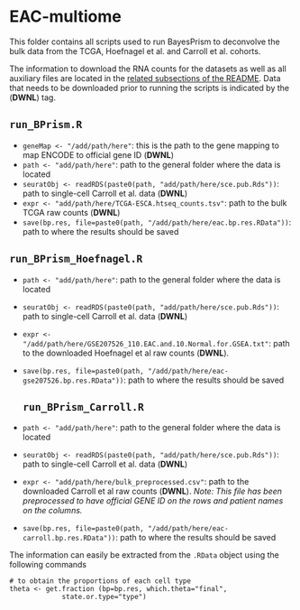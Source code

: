 # EAC-multiome

This folder contains all scripts used to run BayesPrism to deconvolve the bulk data from the TCGA, Hoefnagel et al. and Carroll et al. cohorts.

The information to download the RNA counts for the datasets as well as all auxiliary files are located in the [related subsections of the README](https://github.com/vanallenlab/EAC-multiome/blob/main/README.md). Data that needs to be downloaded prior to running the scripts is indicated by the (**DWNL**) tag.

## `run_BPrism.R`

- `geneMap <- "/add/path/here"`: this is the path to the gene mapping to map ENCODE to official gene ID (**DWNL**)
- `path <- "add/path/here"`: path to the general folder where the data is located
- `seuratObj <- readRDS(paste0(path, "add/path/here/sce.pub.Rds"))`: path to single-cell Carroll et al. data (**DWNL**)
- `expr <- "add/path/here/TCGA-ESCA.htseq_counts.tsv"`: path to the bulk TCGA raw counts (**DWNL**)
- `save(bp.res, file=paste0(path, "/add/path/here/eac.bp.res.RData"))`: path to where the results should be saved

## `run_BPrism_Hoefnagel.R`

- `path <- "add/path/here"`: path to the general folder where the data is located
- `seuratObj <- readRDS(paste0(path, "add/path/here/sce.pub.Rds"))`: path to single-cell Carroll et al. data (**DWNL**)
- `expr <- "/add/path/here/GSE207526_110.EAC.and.10.Normal.for.GSEA.txt"`: path to the downloaded Hoefnagel et al raw counts (**DWNL**). 
- `save(bp.res, file=paste0(path, "/add/path/here/eac-gse207526.bp.res.RData"))`: path to where the results should be saved

  ## `run_BPrism_Carroll.R`

- `path <- "add/path/here"`: path to the general folder where the data is located
- `seuratObj <- readRDS(paste0(path, "add/path/here/sce.pub.Rds"))`: path to single-cell Carroll et al. data (**DWNL**)
- `expr <- "add/path/here/bulk_preprocessed.csv"`: path to the downloaded Carroll et al raw counts (**DWNL**). *Note: This file has been preprocessed to have official GENE ID on the rows and patient names on the columns.*
- `save(bp.res, file=paste0(path, "/add/path/here/eac-carroll.bp.res.RData"))`: path to where the results should be saved

The information can easily be extracted from the `.RData` object using the following commands
```
# to obtain the proportions of each cell type
theta <- get.fraction (bp=bp.res, which.theta="final",
             state.or.type="type")
``` 
